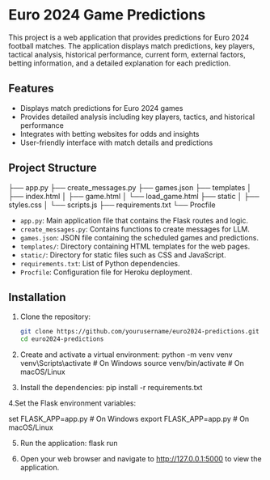 # Euro 2024 Game Predictions

This project is a web application that provides predictions for Euro 2024 football matches. The application displays match predictions, key players, tactical analysis, historical performance, current form, external factors, betting information, and a detailed explanation for each prediction.

## Features

- Displays match predictions for Euro 2024 games
- Provides detailed analysis including key players, tactics, and historical performance
- Integrates with betting websites for odds and insights
- User-friendly interface with match details and predictions

## Project Structure

├── app.py
├── create_messages.py
├── games.json
├── templates
│ ├── index.html
│ ├── game.html
│ └── load_game.html
├── static
│ ├── styles.css
│ └── scripts.js
├── requirements.txt
└── Procfile

- `app.py`: Main application file that contains the Flask routes and logic.
- `create_messages.py`: Contains functions to create messages for LLM.
- `games.json`: JSON file containing the scheduled games and predictions.
- `templates/`: Directory containing HTML templates for the web pages.
- `static/`: Directory for static files such as CSS and JavaScript.
- `requirements.txt`: List of Python dependencies.
- `Procfile`: Configuration file for Heroku deployment.

## Installation

1. Clone the repository:

   ```sh
   git clone https://github.com/yourusername/euro2024-predictions.git
   cd euro2024-predictions

2. Create and activate a virtual environment:
python -m venv venv
venv\Scripts\activate  # On Windows
source venv/bin/activate  # On macOS/Linux

3. Install the dependencies:
pip install -r requirements.txt

4.Set the Flask environment variables:

set FLASK_APP=app.py  # On Windows
export FLASK_APP=app.py  # On macOS/Linux


5. Run the application:
flask run

6.  Open your web browser and navigate to http://127.0.0.1:5000 to view the application.



